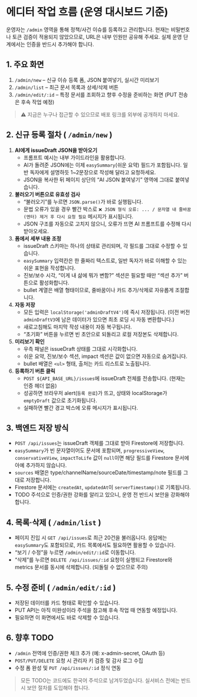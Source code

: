 # 에디터 작업 흐름 (운영 대시보드 기준)

운영자는 `/admin` 영역을 통해 정책/사건 이슈를 등록하고 관리합니다. 현재는 비밀번호나 토큰 검증이 적용되지 않았으므로, URL은 내부 인원만 공유해 주세요. 실제 운영 단계에서는 인증을 반드시 추가해야 합니다.

## 1. 주요 화면

1. `/admin/new` – 신규 이슈 등록 폼, JSON 붙여넣기, 실시간 미리보기
2. `/admin/list` – 최근 문서 목록과 상세/삭제 버튼
3. `/admin/edit/:id` – 특정 문서를 조회하고 향후 수정을 준비하는 화면 (PUT 전송은 후속 작업 예정)

> ⚠️ 지금은 누구나 접근할 수 있으므로 배포 링크를 외부에 공개하지 마세요.

## 2. 신규 등록 절차 ( `/admin/new` )

1. **AI에게 issueDraft JSON을 받아오기**
   - 프롬프트 예시는 내부 가이드라인을 활용합니다.
   - AI가 돌려준 JSON에는 이제 `easySummary`(쉬운 요약) 필드가 포함됩니다. 일반 독자에게 설명하듯 1~2문장으로 작성해 달라고 요청하세요.
   - JSON을 복사한 뒤 페이지 상단의 “AI JSON 붙여넣기” 영역에 그대로 붙여넣습니다.
2. **불러오기 버튼으로 유효성 검사**
   - “불러오기”를 누르면 `JSON.parse()`가 바로 실행됩니다.
   - 문법 오류가 있을 경우 빨간 박스로 `❌ JSON 형식 오류: ... / 문자열 내 줄바꿈(엔터) 제거 후 다시 요청 필요` 메시지가 표시됩니다.
   - JSON 구조를 자동으로 고치지 않으니, 오류가 뜨면 AI 프롬프트를 수정해 다시 받아오세요.
3. **폼에서 세부 내용 조정**
   - issueDraft 스키마는 하나의 상태로 관리되며, 각 필드를 그대로 수정할 수 있습니다.
   - `easySummary` 입력칸은 한 줄짜리 텍스트로, 일반 독자가 바로 이해할 수 있는 쉬운 표현을 작성합니다.
   - 진보/보수 시각, “이게 내 삶에 뭐가 변함?” 섹션은 필요할 때만 “섹션 추가” 버튼으로 활성화합니다.
   - bullet 계열은 배열 형태이므로, 줄바꿈이나 카드 추가/삭제로 자유롭게 조절합니다.
4. **자동 저장**
   - 모든 입력은 `localStorage('adminDraftV4')`에 즉시 저장됩니다. (이전 버전 `adminDraftV3`에 남은 데이터가 있으면 최초 로딩 시 자동 변환합니다.)
   - 새로고침해도 마지막 작성 내용이 자동 복구됩니다.
   - “초기화” 버튼을 누르면 빈 초안으로 되돌리고 로컬 저장본도 삭제합니다.
5. **미리보기 확인**
   - 우측 패널은 issueDraft 상태를 그대로 시각화합니다.
   - 쉬운 요약, 진보/보수 섹션, impact 섹션은 값이 없으면 자동으로 숨겨집니다.
   - bullet 배열은 `<ul>` 형태, 출처는 카드 리스트로 노출됩니다.
6. **등록하기 버튼 클릭**
   - `POST ${API_BASE_URL}/issues`에 issueDraft 전체를 전송합니다. (현재는 인증 헤더 없음)
   - 성공하면 브라우저 alert(`등록 완료`)가 뜨고, 상태와 localStorage가 `emptyDraft` 값으로 초기화됩니다.
   - 실패하면 빨간 경고 박스에 오류 메시지가 표시됩니다.

## 3. 백엔드 저장 방식

- `POST /api/issues`는 issueDraft 객체를 그대로 받아 Firestore에 저장합니다.
- `easySummary`가 빈 문자열이어도 문서에 포함되며, `progressiveView`, `conservativeView`, `impactToLife` 값이 `null`이면 해당 필드를 Firestore 문서에 아예 추가하지 않습니다.
- `sources` 배열은 type/channelName/sourceDate/timestamp/note 필드를 그대로 저장합니다.
- Firestore 문서에는 `createdAt`, `updatedAt`이 `serverTimestamp()`로 기록됩니다.
- TODO 주석으로 인증/권한 강화를 알리고 있으니, 운영 전 반드시 보안을 강화해야 합니다.

## 4. 목록·삭제 ( `/admin/list` )

- 페이지 진입 시 `GET /api/issues`로 최근 20건을 불러옵니다. 응답에는 `easySummary`도 포함되므로, 카드 목록에서도 필요하면 활용할 수 있습니다.
- “보기 / 수정”을 누르면 `/admin/edit/:id`로 이동합니다.
- “삭제”를 누르면 `DELETE /api/issues/:id` 요청이 실행되고 Firestore와 metrics 문서를 동시에 삭제합니다. (되돌릴 수 없으므로 주의)

## 5. 수정 준비 ( `/admin/edit/:id` )

- 저장된 데이터를 카드 형태로 확인할 수 있습니다.
- PUT API는 아직 미완성이라 주석을 참고해 후속 작업 때 연동할 예정입니다.
- 필요하면 이 화면에서도 바로 삭제할 수 있습니다.

## 6. 향후 TODO

- `/admin` 전역에 인증/권한 체크 추가 (예: x-admin-secret, OAuth 등)
- `POST/PUT/DELETE` 요청 시 관리자 키 검증 및 감사 로그 수집
- 수정 폼 완성 및 `PUT /api/issues/:id` 정식 연동

> 모든 TODO는 코드에도 한국어 주석으로 남겨두었습니다. 실서비스 전에는 반드시 보안 절차를 도입해야 합니다.
